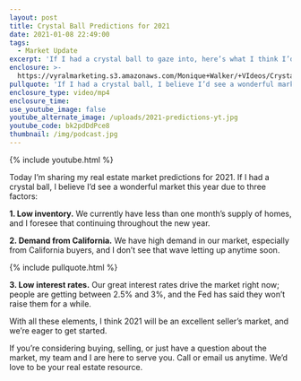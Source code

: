 ```yaml
---
layout: post
title: Crystal Ball Predictions for 2021
date: 2021-01-08 22:49:00
tags:
  - Market Update
excerpt: 'If I had a crystal ball to gaze into, here’s what I think I’d see for 2021.'
enclosure: >-
  https://vyralmarketing.s3.amazonaws.com/Monique+Walker/+VIdeos/Crystal+Ball+Predictions+for+2021.mp4
pullquote: 'If I had a crystal ball, I believe I’d see a wonderful market next year.'
enclosure_type: video/mp4
enclosure_time:
use_youtube_image: false
youtube_alternate_image: /uploads/2021-predictions-yt.jpg
youtube_code: bk2pdDdPce8
thumbnail: /img/podcast.jpg
---
```


{% include youtube.html %}

Today I’m sharing my real estate market predictions for 2021. If I had a crystal ball, I believe I’d see a wonderful market this year due to three factors:

**1\. Low inventory.** We currently have less than one month’s supply of homes, and I foresee that continuing throughout the new year.

**2\. Demand from California.** We have high demand in our market, especially from California buyers, and I don’t see that wave letting up anytime soon.

{% include pullquote.html %}

**3\. Low interest rates.** Our great interest rates drive the market right now; people are getting between 2.5% and 3%, and the Fed has said they won’t raise them for a while.

With all these elements, I think 2021 will be an excellent seller’s market, and we’re eager to get started.&nbsp;

If you’re considering buying, selling, or just have a question about the market, my team and I are here to serve you. Call or email us anytime. We’d love to be your real estate resource.
